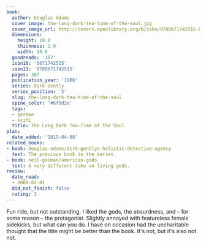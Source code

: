 ```yaml
---
book:
  author: Douglas Adams
  cover_image: the-long-dark-tea-time-of-the-soul.jpg
  cover_image_url: http://covers.openlibrary.org/b/isbn/9780671742515-L.jpg
  dimensions:
    height: 18.0
    thickness: 2.0
    width: 10.6
  goodreads: '357'
  isbn10: '0671742515'
  isbn13: '9780671742515'
  pages: 307
  publication_year: '1988'
  series: Dirk Gently
  series_position: '2'
  slug: the-long-dark-tea-time-of-the-soul
  spine_color: '#6f5d2e'
  tags:
  - german
  - scifi
  title: The Long Dark Tea-Time of the Soul
plan:
  date_added: '2015-04-08'
related_books:
- book: douglas-adams/dirk-gentlys-holistic-detective-agency
  text: The previous book in the series.
- book: neil-gaiman/american-gods
  text: A very different take on living gods.
review:
  date_read:
  - 2008-02-01
  did_not_finish: false
  rating: 3
---
```

Fun ride, but not outstanding. I liked the gods, the absurdness, and – for some reason – the protagonist. Slightly
annoyed with featureless female sidekicks, but what can you do. I have on occasion had the uncharitable thought that the
title might be better than the book. It's not, but it's also not not.
